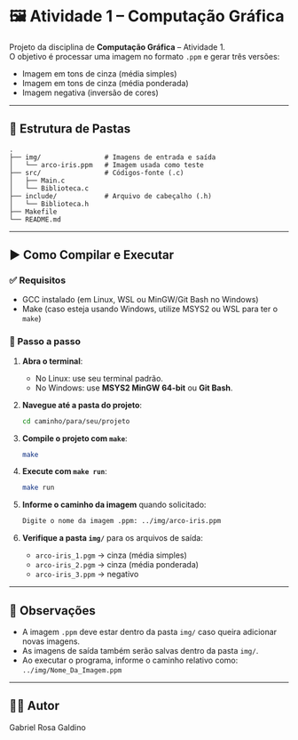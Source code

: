 # 🖼️ Atividade 1 – Computação Gráfica

Projeto da disciplina de **Computação Gráfica** – Atividade 1.  
O objetivo é processar uma imagem no formato `.ppm` e gerar três versões:

- Imagem em tons de cinza (média simples)
- Imagem em tons de cinza (média ponderada)
- Imagem negativa (inversão de cores)

---

## 📁 Estrutura de Pastas

```
.
├── img/                # Imagens de entrada e saída
│   └── arco-iris.ppm   # Imagem usada como teste
├── src/                # Códigos-fonte (.c)
│   ├── Main.c
│   └── Biblioteca.c
├── include/            # Arquivo de cabeçalho (.h)
│   └── Biblioteca.h
├── Makefile
└── README.md
```

---

## ▶️ Como Compilar e Executar

### ✅ Requisitos

- GCC instalado (em Linux, WSL ou MinGW/Git Bash no Windows)
- Make (caso esteja usando Windows, utilize MSYS2 ou WSL para ter o `make`)

### 🧪 Passo a passo

1. **Abra o terminal**:

   - No Linux: use seu terminal padrão.
   - No Windows: use **MSYS2 MinGW 64-bit** ou **Git Bash**.

2. **Navegue até a pasta do projeto**:

   ```bash
   cd caminho/para/seu/projeto
   ```

3. **Compile o projeto com `make`**:

   ```bash
   make
   ```

4. **Execute com `make run`**:

   ```bash
   make run
   ```

5. **Informe o caminho da imagem** quando solicitado:

   ```bash
   Digite o nome da imagem .ppm: ../img/arco-iris.ppm
   ```

6. **Verifique a pasta `img/`** para os arquivos de saída:
   - `arco-iris_1.pgm` → cinza (média simples)
   - `arco-iris_2.pgm` → cinza (média ponderada)
   - `arco-iris_3.ppm` → negativo

---

## 📝 Observações

- A imagem `.ppm` deve estar dentro da pasta `img/` caso queira adicionar novas imagens.
- As imagens de saída também serão salvas dentro da pasta `img/`.
- Ao executar o programa, informe o caminho relativo como: `../img/Nome_Da_Imagem.ppm`

---

## 👨‍💻 Autor

Gabriel Rosa Galdino

